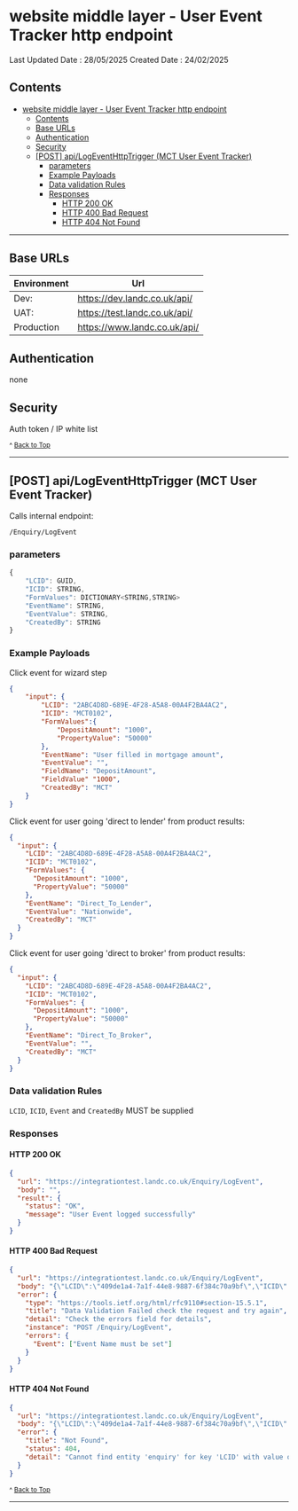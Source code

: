 # website middle layer - User Event Tracker http endpoint

Last Updated Date : 28/05/2025
Created Date : 24/02/2025

## Contents

- [website middle layer - User Event Tracker http endpoint](#website-middle-layer---user-event-tracker-http-endpoint)
  - [Contents](#contents)
  - [Base URLs](#base-urls)
  - [Authentication](#authentication)
  - [Security](#security)
  - [\[POST\] api/LogEventHttpTrigger (MCT User Event Tracker)](#post-apilogeventhttptrigger-mct-user-event-tracker)
    - [parameters](#parameters)
    - [Example Payloads](#example-payloads)
    - [Data validation Rules](#data-validation-rules)
    - [Responses](#responses)
      - [HTTP 200 OK](#http-200-ok)
      - [HTTP 400 Bad Request](#http-400-bad-request)
      - [HTTP 404 Not Found](#http-404-not-found)

---

## Base URLs

| Environment | Url                           |
| ----------- | ----------------------------- |
| Dev:        | https://dev.landc.co.uk/api/  |
| UAT:        | https://test.landc.co.uk/api/ |
| Production  | https://www.landc.co.uk/api/  |

## Authentication

none

## Security

Auth token / IP white list

<small>^ [Back to Top](#website-middle-layer---user-event-tracker-http-endpoint)</small>

---

## [POST] api/LogEventHttpTrigger (MCT User Event Tracker)

Calls internal endpoint:

`/Enquiry/LogEvent`

### parameters

```ts
{
	"LCID": GUID,
	"ICID": STRING,
	"FormValues": DICTIONARY<STRING,STRING>
	"EventName": STRING,
	"EventValue": STRING,
	"CreatedBy": STRING
}
```

### Example Payloads

Click event for wizard step

```json
{
	"input": {
		"LCID": "2ABC4D8D-689E-4F28-A5A8-00A4F2BA4AC2",
		"ICID": "MCT0102",
		"FormValues":{
			"DepositAmount": "1000",
			"PropertyValue": "50000"
		},
		"EventName": "User filled in mortgage amount",
		"EventValue": "",
		"FieldName": "DepositAmount",
		"FieldValue" "1000",
		"CreatedBy": "MCT"
	}
}
```

Click event for user going 'direct to lender' from product results:

```json
{
  "input": {
    "LCID": "2ABC4D8D-689E-4F28-A5A8-00A4F2BA4AC2",
    "ICID": "MCT0102",
    "FormValues": {
      "DepositAmount": "1000",
      "PropertyValue": "50000"
    },
    "EventName": "Direct_To_Lender",
    "EventValue": "Nationwide",
    "CreatedBy": "MCT"
  }
}
```

Click event for user going 'direct to broker' from product results:

```json
{
  "input": {
    "LCID": "2ABC4D8D-689E-4F28-A5A8-00A4F2BA4AC2",
    "ICID": "MCT0102",
    "FormValues": {
      "DepositAmount": "1000",
      "PropertyValue": "50000"
    },
    "EventName": "Direct_To_Broker",
    "EventValue": "",
    "CreatedBy": "MCT"
  }
}
```

### Data validation Rules

`LCID`, `ICID`, `Event` and `CreatedBy` MUST be supplied

### Responses

#### HTTP 200 OK

```json
{
  "url": "https://integrationtest.landc.co.uk/Enquiry/LogEvent",
  "body": "",
  "result": {
    "status": "OK",
    "message": "User Event logged successfully"
  }
}
```

#### HTTP 400 Bad Request

```json
{
  "url": "https://integrationtest.landc.co.uk/Enquiry/LogEvent",
  "body": "{\"LCID\":\"409de1a4-7a1f-44e8-9887-6f384c70a9bf\",\"ICID\":\"MCT0102\",\"Event\":\"\",\"CreatedBy\":\"SYSTEM\"}",
  "error": {
    "type": "https://tools.ietf.org/html/rfc9110#section-15.5.1",
    "title": "Data Validation Failed check the request and try again",
    "detail": "Check the errors field for details",
    "instance": "POST /Enquiry/LogEvent",
    "errors": {
      "Event": ["Event Name must be set"]
    }
  }
}
```

#### HTTP 404 Not Found

```json
{
  "url": "https://integrationtest.landc.co.uk/Enquiry/LogEvent",
  "body": "{\"LCID\":\"409de1a4-7a1f-44e8-9887-6f384c70a9bf\",\"ICID\":\"MCT0102\",\"Event\":\"Click\",\"CreatedBy\":\"SYSTEM\"}",
  "error": {
    "title": "Not Found",
    "status": 404,
    "detail": "Cannot find entity 'enquiry' for key 'LCID' with value of '145b8ace-ae55-4052-914b-591c75cd93f4'"
  }
}
```

<small>^ [Back to Top](#website-middle-layer---user-event-tracker-http-endpoint)</small>

---
